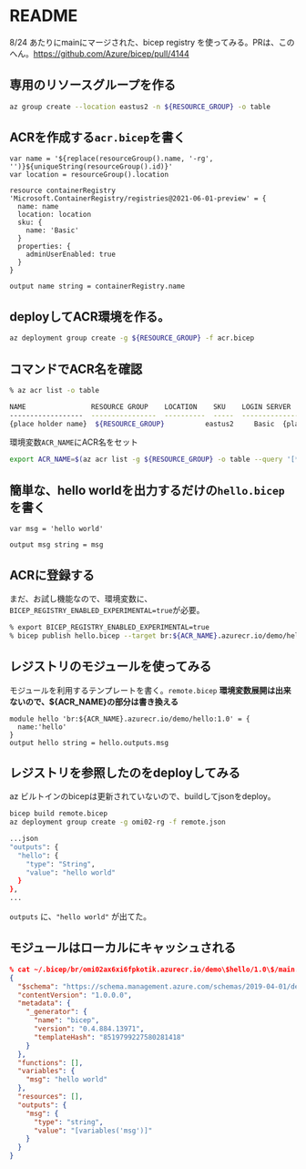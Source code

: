 # README

8/24 あたりにmainにマージされた、bicep registry を使ってみる。PRは、このへん。https://github.com/Azure/bicep/pull/4144

## 専用のリソースグループを作る

```sh
az group create --location eastus2 -n ${RESOURCE_GROUP} -o table
```

## ACRを作成する`acr.bicep`を書く

```bicep
var name = '${replace(resourceGroup().name, '-rg', '')}${uniqueString(resourceGroup().id)}'
var location = resourceGroup().location

resource containerRegistry 'Microsoft.ContainerRegistry/registries@2021-06-01-preview' = {
  name: name
  location: location
  sku: {
    name: 'Basic'
  }
  properties: {
    adminUserEnabled: true
  }
}

output name string = containerRegistry.name
```

## deployしてACR環境を作る。

```sh
az deployment group create -g ${RESOURCE_GROUP} -f acr.bicep
```

## コマンドでACR名を確認

```sh
% az acr list -o table

NAME                RESOURCE GROUP    LOCATION    SKU    LOGIN SERVER                   CREATION DATE         ADMIN ENABLED
------------------  ----------------  ----------  -----  -----------------------------  --------------------  ---------------
{place holder name}  ${RESOURCE_GROUP}          eastus2     Basic  {place holder name}.azurecr.io  2021-09-24T07:24:51Z  True
```

環境変数`ACR_NAME`にACR名をセット

```sh
export ACR_NAME=$(az acr list -g ${RESOURCE_GROUP} -o table --query '[*].name' -o tsv)
```

## 簡単な、hello worldを出力するだけの`hello.bicep`を書く

```bicep
var msg = 'hello world'

output msg string = msg
```

## ACRに登録する

まだ、お試し機能なので、環境変数に、`BICEP_REGISTRY_ENABLED_EXPERIMENTAL=true`が必要。

```sh
% export BICEP_REGISTRY_ENABLED_EXPERIMENTAL=true
% bicep publish hello.bicep --target br:${ACR_NAME}.azurecr.io/demo/hello:1.0
```

## レジストリのモジュールを使ってみる

モジュールを利用するテンプレートを書く。`remote.bicep`
**環境変数展開は出来ないので、${ACR_NAME}の部分は書き換える**

```bicep
module hello 'br:${ACR_NAME}.azurecr.io/demo/hello:1.0' = {
  name:'hello'
}
output hello string = hello.outputs.msg
```

## レジストリを参照したのをdeployしてみる

az ビルトインのbicepは更新されていないので、buildしてjsonをdeploy。

```sh
bicep build remote.bicep
az deployment group create -g omi02-rg -f remote.json

...json
"outputs": {
  "hello": {
    "type": "String",
    "value": "hello world"
  }
},
...

```

`outputs` に、`"hello world"` が出てた。

## モジュールはローカルにキャッシュされる

```json
% cat ~/.bicep/br/omi02ax6xi6fpkotik.azurecr.io/demo\$hello/1.0\$/main.json
{
  "$schema": "https://schema.management.azure.com/schemas/2019-04-01/deploymentTemplate.json#",
  "contentVersion": "1.0.0.0",
  "metadata": {
    "_generator": {
      "name": "bicep",
      "version": "0.4.884.13971",
      "templateHash": "8519799227580281418"
    }
  },
  "functions": [],
  "variables": {
    "msg": "hello world"
  },
  "resources": [],
  "outputs": {
    "msg": {
      "type": "string",
      "value": "[variables('msg')]"
    }
  }
}
```

